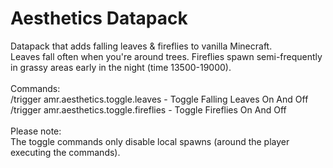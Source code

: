 # Aesthetics Datapack
Datapack that adds falling leaves &amp; fireflies to vanilla Minecraft.
<br>
Leaves fall often when you're around trees. Fireflies spawn semi-frequently in grassy areas early in the night (time 13500-19000).
<br><br>
Commands:<br>
/trigger amr.aesthetics.toggle.leaves - Toggle Falling Leaves On And Off
/trigger amr.aesthetics.toggle.fireflies - Toggle Fireflies On And Off
<br><br>
Please note:<br>
The toggle commands only disable local spawns (around the player executing the commands).

